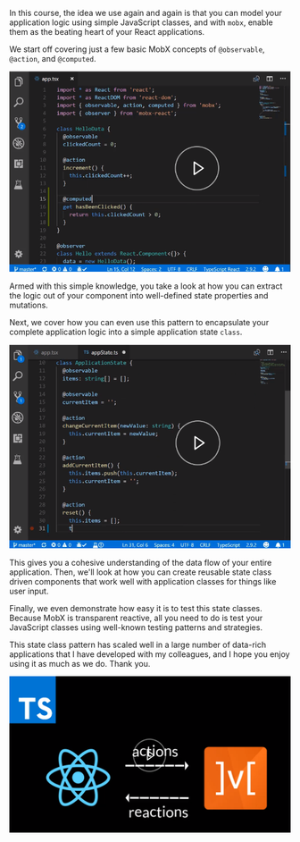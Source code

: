 In this course, the idea we use again and again is that you can model your application logic using simple JavaScript classes, and with `mobx`, enable them as the beating heart of your React applications.

We start off covering just a few basic MobX concepts of `@observable`, `@action`, and `@computed`. 

![Basic Concepts](../images/react-react-with-mobx-and-typescript-course-introduction-basic-concepts.png)

Armed with this simple knowledge, you take a look at how you can extract the logic out of your component into well-defined state properties and mutations.

Next, we cover how you can even use this pattern to encapsulate your complete application logic into a simple application state `class`. 

![Application Class](../images/react-react-with-mobx-and-typescript-course-introduction-app-class.png)

This gives you a cohesive understanding of the data flow of your entire application. Then, we'll look at how you can create reusable state class driven components that work well with application classes for things like user input.

Finally, we even demonstrate how easy it is to test this state classes. Because MobX is transparent reactive, all you need to do is test your JavaScript classes using well-known testing patterns and strategies.

This state class pattern has scaled well in a large number of data-rich applications that I have developed with my colleagues, and I hope you enjoy using it as much as we do. Thank you.

![Various Applications](../images/react-react-with-mobx-and-typescript-course-introduction-various-apps.png)